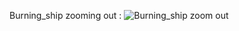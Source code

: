 Burning_ship zooming out :
![Burning_ship zoom out](https://github.com/user-attachments/assets/44f2b044-910a-463c-a62a-b71352f861d9)
